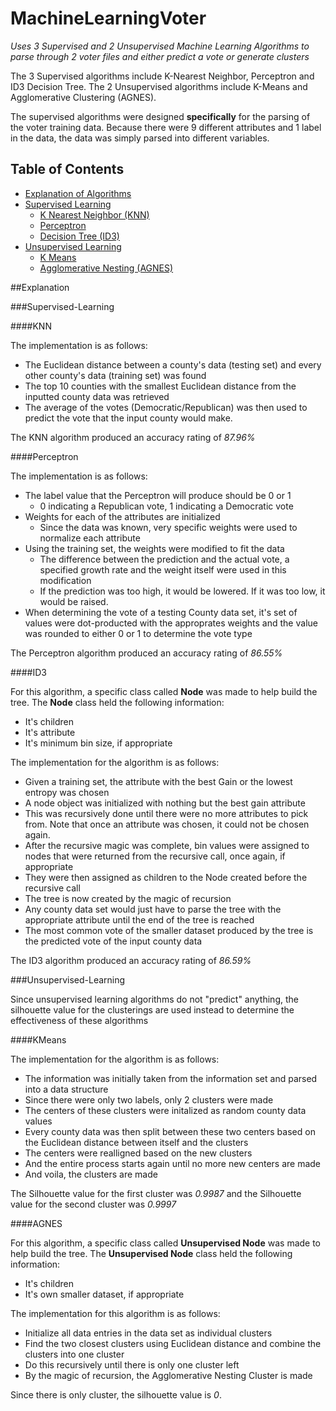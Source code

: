 # MachineLearningVoter
*Uses 3 Supervised and 2 Unsupervised Machine Learning Algorithms to parse through 2 voter files and either predict a vote or generate clusters*

The 3 Supervised algorithms include K-Nearest Neighbor, Perceptron and ID3 Decision Tree. 
The 2 Unsupervised algorithms include K-Means and Agglomerative Clustering (AGNES).

The supervised algorithms were designed **specifically** for the parsing of the voter training data. 
Because there were 9 different attributes and 1 label in the data, the data was simply parsed into different variables.

## Table of Contents
* [Explanation of Algorithms](#explanation)
 * [Supervised Learning](#supervised-learning)
    * [K Nearest Neighbor (KNN)](#knn)
    * [Perceptron](#perceptron)
    * [Decision Tree (ID3)](#id3)
 * [Unsupervised Learning](#unsupervised-learning)
    * [K Means](#kmeans)
    * [Agglomerative Nesting (AGNES)](#agnes)
    
##Explanation

###Supervised-Learning

####KNN

The implementation is as follows:
  * The Euclidean distance between a county's data (testing set) and every other county's data (training set) was found
  * The top 10 counties with the smallest Euclidean distance from the inputted county data was retrieved
  * The average of the votes (Democratic/Republican) was then used to predict the vote that the input county would make.
  
The KNN algorithm produced an accuracy rating of *87.96%*
  
####Perceptron

The implementation is as follows:
  * The label value that the Perceptron will produce should be 0 or 1
    * 0 indicating a Republican vote, 1 indicating a Democratic vote
  * Weights for each of the attributes are initialized
    * Since the data was known, very specific weights were used to normalize each attribute
  * Using the training set, the weights were modified to fit the data
    * The difference between the prediction and the actual vote, a specified growth rate and the weight itself were used in this modification
    * If the prediction was too high, it would be lowered. If it was too low, it would be raised.
  * When determining the vote of a testing County data set, it's set of values were dot-producted with the approprates weights and the value was rounded to either 0 or 1 to determine the vote type
  
The Perceptron algorithm produced an accuracy rating of *86.55%*

####ID3

For this algorithm, a specific class called **Node** was made to help build the tree.
The **Node** class held the following information:
  * It's children
  * It's attribute
  * It's minimum bin size, if appropriate

The implementation for the algorithm is as follows:
  * Given a training set, the attribute with the best Gain or the lowest entropy was chosen
  * A node object was initialized with nothing but the best gain attribute
  * This was recursively done until there were no more attributes to pick from. Note that once an attribute was chosen, it could not be chosen again.
  * After the recursive magic was complete, bin values were assigned to nodes that were returned from the recursive call, once again, if appropriate
  * They were then assigned as children to the Node created before the recursive call
  * The tree is now created by the magic of recursion
  * Any county data set would just have to parse the tree with the appropriate attribute until the end of the tree is reached
  * The most common vote of the smaller dataset produced by the tree is the predicted vote of the input county data
  
The ID3 algorithm produced an accuracy rating of *86.59%*

###Unsupervised-Learning

Since unsupervised learning algorithms do not "predict" anything, the silhouette value for the clusterings are used instead to determine the effectiveness of these algorithms

####KMeans

The implementation for the algorithm is as follows:
   * The information was initially taken from the information set and parsed into a data structure
   * Since there were only two labels, only 2 clusters were made
   * The centers of these clusters were initalized as random county data values
   * Every county data was then split between these two centers based on the Euclidean distance between itself and the clusters
   * The centers were realligned based on the new clusters
   * And the entire process starts again until no more new centers are made
   * And voila, the clusters are made
   
The Silhouette value for the first cluster was *0.9987* and the Silhouette value for the second cluster was *0.9997*

####AGNES
   
For this algorithm, a specific class called **Unsupervised Node** was made to help build the tree.
The **Unsupervised Node** class held the following information:
   * It's children
   * It's own smaller dataset, if appropriate

The implementation for this algorithm is as follows:
   * Initialize all data entries in the data set as individual clusters
   * Find the two closest clusters using Euclidean distance and combine the clusters into one cluster
   * Do this recursively until there is only one cluster left
   * By the magic of recursion, the Agglomerative Nesting Cluster is made

Since there is only cluster, the silhouette value is *0*.
